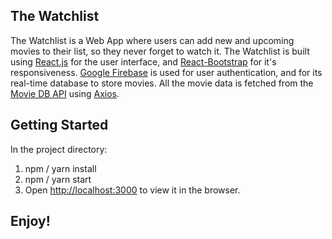 ## The Watchlist

The Watchlist is a Web App where users can add new and upcoming movies to their list, so they never forget to watch it. The Watchlist is built using [React.js](https://reactjs.org/) for the user interface, and [React-Bootstrap](https://react-bootstrap.github.io/) for it's responsiveness. [Google Firebase](https://firebase.google.com/) is used for user authentication, and for its real-time database to store movies. All the movie data is fetched from the [Movie DB API](https://developers.themoviedb.org/3) using [Axios](https://www.npmjs.com/package/axios).

## Getting Started

In the project directory:
1. npm / yarn install
2. npm / yarn start
3. Open [http://localhost:3000](http://localhost:3000) to view it in the browser.

## Enjoy!
